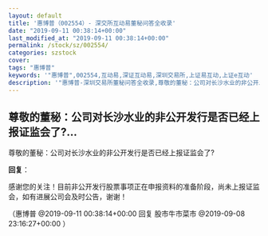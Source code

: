 ```yaml
---
layout: default
title: '惠博普（002554）- 深交所互动易董秘问答全收录'
date: "2019-09-11 00:38:14+00:00"
last_modified_at: "2019-09-11 00:38:14+00:00"
permalink: /stock/sz/002554/
categories: szstock
cover: 
tags: "惠博普"
keywords: '"惠博普",002554,互动易,深证互动易,深圳交易所,上证易互动,上证e互动'
description: '"惠博普-深圳交易所董秘问答全收录,尊敬的董秘：公司对长沙水业的非公开发行是否已经上报证监会了?"'
---
```


## 尊敬的董秘：公司对长沙水业的非公开发行是否已经上报证监会了?...

尊敬的董秘：公司对长沙水业的非公开发行是否已经上报证监会了?

**回复**：

感谢您的关注！目前非公开发行股票事项正在申报资料的准备阶段，尚未上报证监会，如有进展公司会及时公告，谢谢！ 

（惠博普  @2019-09-11 00:38:14+00:00 回复 股市牛市菜市  @2019-09-08 23:16:27+00:00 ）

